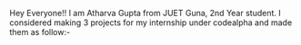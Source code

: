 Hey Everyone!!
I am Atharva Gupta from JUET Guna, 2nd Year student.
I considered making 3 projects for my internship under codealpha and made them as follow:-
